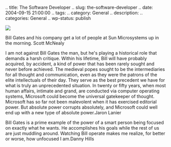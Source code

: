.. title: The Software Developer
.. slug: the-software-developer
.. date: 2004-09-15 21:00:00
.. tags: 
.. category: General
.. description: 
.. categories: General
.. wp-status: publish

<html><body><a href="http://www.edge.org/documents/digerati/Gates.html"><img src="http://www.edge.org/digerati/gates/images/gates.gif"></a>

Bill Gates and his company get a lot of people at Sun Microsystems up in the
morning. Scott McNealy


I am not against Bill Gates the man, but he's playing a historical role that
demands a harsh critique. Within his lifetime, Bill will have probably acquired,
by accident, a kind of power that has been rarely sought and never before
achieved. The medieval popes sought to be the intermediaries for all thought and
communication, even as they were the patrons of the elite intellectuals of their
day. They serve as the best precedent we have for what is truly an unprecedented
situation. In twenty or fifty years, when most human affairs, intimate and
grand, are conducted via computer operating systems, Microsoft could become the
universal gatekeeper of thought. Microsoft has so far not been malevolent when
it has exercised editorial power. But absolute power corrupts absolutely, and
Microsoft could well end up with a new type of absolute power.Jaron Lanier


Bill Gates is a prime example of the power of a smart person being focused on
exactly what he wants. He accomplishes his goals while the rest of us are just
muddling around. Watching Bill operate makes me realize, for better or worse,
how unfocused I am.Danny Hills

